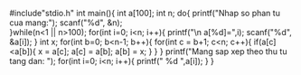 #include"stdio.h"
int main(){
	int a[100];
	int n;
do{
	printf("Nhap so phan tu cua mang:");
	scanf("%d", &n);		
	}while(n<1 || n>100);
 for(int i=0; i<n; i++){
 	printf("\n a[%d]=",i);
 	scanf("%d", &a[i]);
}
int x;
for(int b=0; b<n-1; b++){
	for(int c = b+1; c<n; c++){
		if(a[c]<a[b]){
			x = a[c];
			a[c] = a[b];
			a[b] = x;
		}
	}
}
printf("Mang sap xep theo thu tu tang dan: ");
		 for(int i=0; i<n; i++){
		 	printf(" %d ",a[i]);
		 	}
}